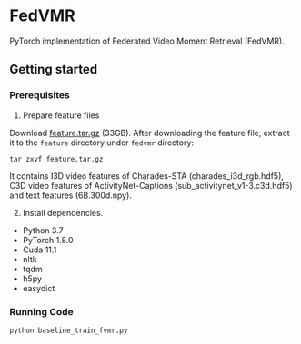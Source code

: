 FedVMR
=====
PyTorch implementation of Federated Video Moment Retrieval (FedVMR). 

## Getting started
### Prerequisites

1. Prepare feature files

Download [feature.tar.gz](https://drive.google.com/drive/folders/1g51f7m2yGFNxRGo3mWOtBfZaYTAg9X4z?usp=sharing) (33GB). 
After downloading the feature file, extract it to the `feature` directory under `fedvmr` directory:
```
tar zxvf feature.tar.gz
```
It contains I3D video features of Charades-STA (charades_i3d_rgb.hdf5), C3D video features of ActivityNet-Captions (sub_activitynet_v1-3.c3d.hdf5) and text features (6B.300d.npy). 

2. Install dependencies.
- Python 3.7
- PyTorch 1.8.0
- Cuda 11.1
- nltk
- tqdm
- h5py
- easydict

### Running Code

```
python baseline_train_fvmr.py
```
